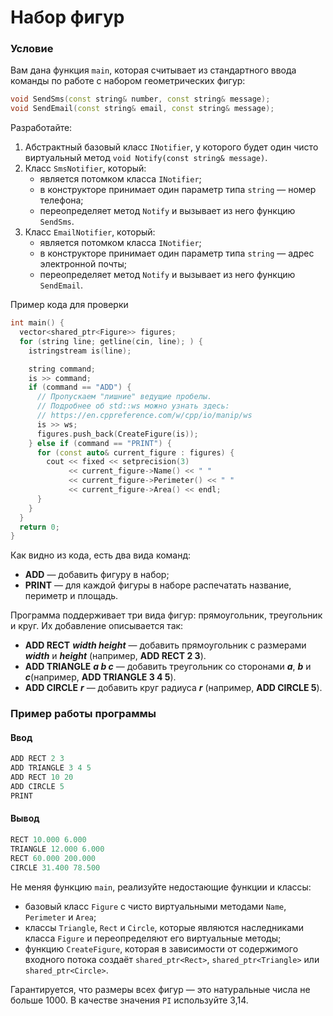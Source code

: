 # Набор фигур

### Условие

Вам дана функция `main`, которая считывает из стандартного ввода команды по работе с набором геометрических фигур:  

```c++ {.line-numbers}
void SendSms(const string& number, const string& message);
void SendEmail(const string& email, const string& message);
```
Разработайте: 

1. Абстрактный базовый класс `INotifier`, у которого будет один чисто виртуальный метод `void Notify(const string& message)`.
2. Класс `SmsNotifier`, который:
   * является потомком класса `INotifier`;
   * в конструкторе принимает один параметр типа `string` — номер телефона;
   * переопределяет метод `Notify` и вызывает из него функцию `SendSms`.
3. Класс `EmailNotifier`, который:
   * является потомком класса `INotifier`;
   * в конструкторе принимает один параметр типа `string` — адрес электронной почты;
   * переопределяет метод `Notify` и вызывает из него функцию `SendEmail`.

Пример кода для проверки

```c++ {.line-numbers}
int main() {
  vector<shared_ptr<Figure>> figures;
  for (string line; getline(cin, line); ) {
    istringstream is(line);

    string command;
    is >> command;
    if (command == "ADD") {
      // Пропускаем "лишние" ведущие пробелы.
      // Подробнее об std::ws можно узнать здесь:
      // https://en.cppreference.com/w/cpp/io/manip/ws
      is >> ws;
      figures.push_back(CreateFigure(is));
    } else if (command == "PRINT") {
      for (const auto& current_figure : figures) {
        cout << fixed << setprecision(3)
             << current_figure->Name() << " "
             << current_figure->Perimeter() << " "
             << current_figure->Area() << endl;
      }
    }
  }
  return 0;
}
```
Как видно из кода, есть два вида команд: 

* **ADD** — добавить фигуру в набор;
* **PRINT** — для каждой фигуры в наборе распечатать название, периметр и площадь.

Программа поддерживает три вида фигур: прямоугольник, треугольник и круг. Их добавление описывается так:

* **ADD RECT** ***width height*** —  добавить прямоугольник с размерами ***width*** и ***height*** (например, **ADD RECT 2 3**).
* **ADD TRIANGLE** ***a b c*** —  добавить треугольник со сторонами ***a***, ***b*** и ***c***(например, **ADD TRIANGLE 3 4 5**).
* **ADD CIRCLE** ***r*** —  добавить круг радиуса ***r*** (например, **ADD CIRCLE 5**).

### Пример работы программы

#### Ввод

```objectivec {.line-numbers}
ADD RECT 2 3
ADD TRIANGLE 3 4 5
ADD RECT 10 20
ADD CIRCLE 5
PRINT
```
#### Вывод

```objectivec {.line-numbers}
RECT 10.000 6.000
TRIANGLE 12.000 6.000
RECT 60.000 200.000
CIRCLE 31.400 78.500
```
Не меняя функцию `main`, реализуйте недостающие функции и классы:

* базовый класс `Figure` с чисто виртуальными методами `Name`, `Perimeter` и `Area`;
* классы `Triangle`, `Rect` и `Circle`, которые являются наследниками класса `Figure` и переопределяют его виртуальные методы;
* функцию `CreateFigure`, которая в зависимости от содержимого входного потока создаёт `shared_ptr<Rect>`, `shared_ptr<Triangle>` или `shared_ptr<Circle>`.

Гарантируется, что размеры всех фигур — это натуральные числа не больше 1000. В качестве значения `PI` используйте 3,14.